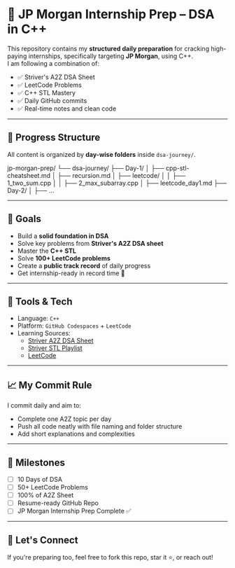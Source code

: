 # 🧠 JP Morgan Internship Prep – DSA in C++

This repository contains my **structured daily preparation** for cracking high-paying internships, specifically targeting **JP Morgan**, using C++.  
I am following a combination of:
- ✅ Striver's A2Z DSA Sheet
- ✅ LeetCode Problems
- ✅ C++ STL Mastery
- ✅ Daily GitHub commits
- ✅ Real-time notes and clean code

---

## 📅 Progress Structure

All content is organized by **day-wise folders** inside `dsa-journey/`.

jp-morgan-prep/
└── dsa-journey/
├── Day-1/
│ ├── cpp-stl-cheatsheet.md
│ ├── recursion.md
│ ├── leetcode/
│ │ ├── 1_two_sum.cpp
│ │ ├── 2_max_subarray.cpp
│ ├── leetcode_day1.md
├── Day-2/
│ ├── ...


---

## 📌 Goals

- Build a **solid foundation in DSA**
- Solve key problems from **Striver's A2Z DSA sheet**
- Master the **C++ STL**
- Solve **100+ LeetCode problems**
- Create a **public track record** of daily progress
- Get internship-ready in record time 🚀

---

## 🚀 Tools & Tech

- Language: `C++`
- Platform: `GitHub Codespaces` + `LeetCode`
- Learning Sources:
  - [Striver A2Z DSA Sheet](https://takeuforward.org/interviews/strivers-sde-sheet-top-coding-interview-problems/)
  - [Striver STL Playlist](https://www.youtube.com/playlist?list=PLgUwDviBIf0qUlt5H_kiKYaNSqJ81PMMY)
  - [LeetCode](https://leetcode.com/)

---

## 📈 My Commit Rule

I commit daily and aim to:
- Complete one A2Z topic per day
- Push all code neatly with file naming and folder structure
- Add short explanations and complexities

---

## 🧠 Milestones

- [ ] 10 Days of DSA
- [ ] 50+ LeetCode Problems
- [ ] 100% of A2Z Sheet
- [ ] Resume-ready GitHub Repo
- [ ] JP Morgan Internship Prep Complete ✅

---

## 💬 Let's Connect

If you're preparing too, feel free to fork this repo, star it ⭐, or reach out!

